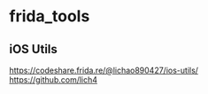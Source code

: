 # frida_tools
## iOS Utils
https://codeshare.frida.re/@lichao890427/ios-utils/
https://github.com/lich4
